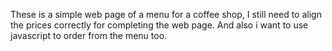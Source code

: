 These is a simple web page of a menu for a coffee shop, I still need to align the prices correctly for completing the web page.
And also i want to use javascript to order from the menu too.
